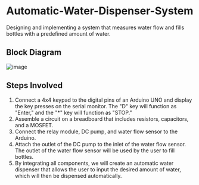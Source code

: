 # Automatic-Water-Dispenser-System
Designing and implementing a system that measures water flow and fills bottles with a predefined amount of water.

## Block Diagram
![image](https://github.com/kmv19/Automatic-Water-Dispenser-System/assets/143374982/f76ae9f1-abfa-4167-a1c1-55caea85411e)

## Steps Involved
1. Connect a 4x4 keypad to the digital pins of an Arduino UNO and display the key presses on the serial monitor. The "D" key will function as "Enter," and the "*" key will function as "STOP."
2. Assemble a circuit on a breadboard that includes resistors, capacitors, and a MOSFET.
3. Connect the relay module, DC pump, and water flow sensor to the Arduino.
4. Attach the outlet of the DC pump to the inlet of the water flow sensor. The outlet of the water flow sensor will be used by the user to fill bottles.
5. By integrating all components, we will create an automatic water dispenser that allows the user to input the desired amount of water, which will then be dispensed automatically.


